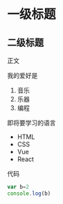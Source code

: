 # 一级标题
## 二级标题

正文

我的爱好是
1. 音乐
2. 乐器
3. 编程

即将要学习的语言
* HTML
* CSS
* Vue
* React
    
代码
```Javascript
var b=2
console.log(b)
```